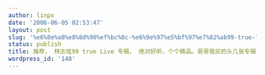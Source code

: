 ```yaml
---
author: linpx
date: '2006-06-05 02:53:47'
layout: post
slug: '%e6%8e%a8%e8%8d%90%ef%bc%8c-%e6%9e%97%e5%bf%97%e7%82%ab99-true-live-%e4%b8%93%e8%be%91%ef%bc%8c-%e7%bb%9d%e5%af%b9%e5%a5%bd%e5%90%ac%ef%bc%8c%e4%b8%aa%e4%b8%aa%e7%b2%be%e5%93%81%e3%80%82%e5%93%a5'
status: publish
title: 推荐， 林志炫99 true Live 专辑， 绝对好听，个个精品。哥哥我买的头几张专辑里，有它一份。
wordpress_id: '148'
---
```


  

